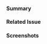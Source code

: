 <!-- Thank you for contributing a pull request to Sveltos! -->

#### Summary

<!--
A description of what this pull request does.
-->

#### Related Issue

<!--
If this pull request is related to an issue, please link to the issue here.
-->

#### Screenshots

<!--
If the PR includes UI changes, include screenshots/GIFs.
-->
